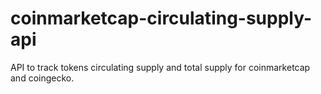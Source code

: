 # coinmarketcap-circulating-supply-api
API to track tokens circulating supply and total supply for coinmarketcap and coingecko.
